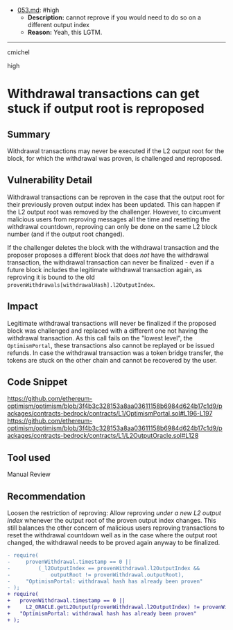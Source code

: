 
- [053.md](/Users/maurelian/Judging/2023-01-optimism-judging/x/high/reproving-lockup/053.md): #high
  - **Description:** cannot reprove if you would need to do so on a different output index
  - **Reason:** Yeah, this LGTM.

---

cmichel

high

# Withdrawal transactions can get stuck if output root is reproposed

## Summary
Withdrawal transactions may never be executed if the L2 output root for the block, for which the withdrawal was proven, is challenged and reproposed.

## Vulnerability Detail

Withdrawal transactions can be reproven in the case that the output root for their previously proven output index has been updated.
This can happen if the L2 output root was removed by the challenger.
However, to circumvent malicious users from reproving messages all the time and resetting the withdrawal countdown, reproving can only be done on the same L2 block number (and if the output root changed).

If the challenger deletes the block with the withdrawal transaction and the proposer proposes a different block that does _not_ have the withdrawal transaction, the withdrawal transaction can never be finalized - even if a future block includes the legitimate withdrawal transaction again, as reproving it is bound to the old `provenWithdrawals[withdrawalHash].l2OutputIndex`.

## Impact
Legitimate withdrawal transactions will never be finalized if the proposed block was challenged and replaced with a different one not having the withdrawal transaction. As this call fails on the "lowest level", the `OptimismPortal`, these transactions also cannot be replayed or be issued refunds. In case the withdrawal transaction was a token bridge transfer, the tokens are stuck on the other chain and cannot be recovered by the user.

## Code Snippet
https://github.com/ethereum-optimism/optimism/blob/3f4b3c328153a8aa03611158b6984d624b17c1d9/packages/contracts-bedrock/contracts/L1/OptimismPortal.sol#L196-L197
https://github.com/ethereum-optimism/optimism/blob/3f4b3c328153a8aa03611158b6984d624b17c1d9/packages/contracts-bedrock/contracts/L1/L2OutputOracle.sol#L128

## Tool used

Manual Review

## Recommendation
Loosen the restriction of reproving: Allow reproving _under a new L2 output index_ whenever the output root of the proven output index changes. This still balances the other concern of malicious users reproving transactions to reset the withdrawal countdown well as in the case where the output root changed, the withdrawal needs to be proved again anyway to be finalized.

```diff
- require(
-     provenWithdrawal.timestamp == 0 ||
-         (_l2OutputIndex == provenWithdrawal.l2OutputIndex &&
-             outputRoot != provenWithdrawal.outputRoot),
-     "OptimismPortal: withdrawal hash has already been proven"
- );
+ require(
+   provenWithdrawal.timestamp == 0 || 
+     L2_ORACLE.getL2Output(provenWithdrawal.l2OutputIndex) != provenWithdrawal.outputRoot,
+   "OptimismPortal: withdrawal hash has already been proven"
+ );
```